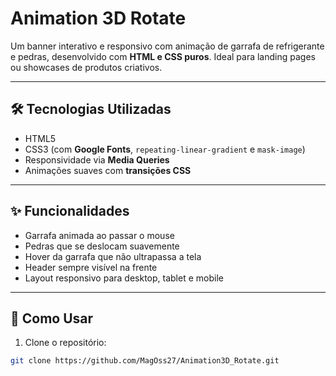 # Animation 3D Rotate

Um banner interativo e responsivo com animação de garrafa de refrigerante e pedras, desenvolvido com **HTML e CSS puros**. Ideal para landing pages ou showcases de produtos criativos.

---

## 🛠 Tecnologias Utilizadas

- HTML5
- CSS3 (com **Google Fonts**, `repeating-linear-gradient` e `mask-image`)
- Responsividade via **Media Queries**
- Animações suaves com **transições CSS**

---

## ✨ Funcionalidades

- Garrafa animada ao passar o mouse
- Pedras que se deslocam suavemente
- Hover da garrafa que não ultrapassa a tela
- Header sempre visível na frente
- Layout responsivo para desktop, tablet e mobile

---

## 🚀 Como Usar

1. Clone o repositório:
```bash
git clone https://github.com/MagOss27/Animation3D_Rotate.git
